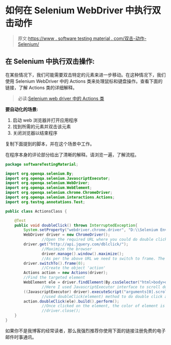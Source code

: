 # 如何在 Selenium WebDriver 中执行双击动作

> 原文:[https://www . software testing material . com/双击-动作-Selenium/](https://www.softwaretestingmaterial.com/double-click-action-selenium/)

## 在 Selenium 中执行双击操作:

在某些情况下，我们可能需要双击特定的元素来进一步移动。在这种情况下，我们使用 Selenium WebDriver 中的 Actions 类来处理鼠标和键盘操作。查看下面的链接，了解 Actions 类的详细解释。

> 必读:[Selenium web driver 中的 Actions 类](https://www.softwaretestingmaterial.com/keyboard-mouse-events-using-selenium-actions-class/)

**要自动化的场景:**

1.  启动 web 浏览器并打开应用程序
2.  找到所需的元素并双击该元素
3.  关闭浏览器以结束程序

复制下面提到的脚本，并在这个场景中工作。

在程序本身的评论部分给出了清晰的解释。请浏览一遍，了解流程。

```java
package softwareTestingMaterial;

import org.openqa.selenium.By;
import org.openqa.selenium.JavascriptExecutor;
import org.openqa.selenium.WebDriver;
import org.openqa.selenium.WebElement;
import org.openqa.selenium.chrome.ChromeDriver;
import org.openqa.selenium.interactions.Actions;
import org.testng.annotations.Test;

public class ActionsClass {

	@Test
	public void doubleClick() throws InterruptedException{
		System.setProperty("webdriver.chrome.driver", "D:\\Selenium Environment\\Drivers\\chromedriver.exe");
		WebDriver driver = new ChromeDriver();
                //Open the required URL where you could do double click action
		driver.get("http://api.jquery.com/dblclick/");
                //Maximize the browser
                driver.manage().window().maximize();
                //As per the above URL we need to switch to frame. The targeted element is in the frame
		driver.switchTo().frame(0);
                //Create the object 'action'		
		Actions action = new Actions(driver);
		//Find the targeted element
		WebElement ele = driver.findElement(By.cssSelector("html>body>div"));
                //Here I used JavascriptExecutor interface to scroll down to the targeted element
		((JavascriptExecutor) driver).executeScript("arguments[0].scrollIntoView();", ele);
                //used doubleClick(element) method to do double click action
		action.doubleClick(ele).build().perform();
                //Once clicked on the element, the color of element is changed to yellow color from blue color
                //driver.close();
	}
}
```

如果你不是我博客的经常读者，那么我强烈推荐你使用下面的链接注册免费的电子邮件时事通讯。